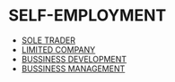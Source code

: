 # SELF-EMPLOYMENT

<!-- https://en.wikipedia.org/wiki/Self-employment -->

- [SOLE TRADER](../../LEVEL-3/BUSSINESS-STUDIES/SELF-EMPLOYMENT/SOLE-TRADER.md) <!-- FREELANCING-->
- [LIMITED COMPANY](../../LEVEL-3/BUSSINESS-STUDIES/SELF-EMPLOYMENT/LIMITED-COMPANY.md)
- [BUSSINESS DEVELOPMENT](../../LEVEL-3/BUSSINESS-STUDIES/SELF-EMPLOYMENT/BUSSINESS-DEVELOPMENT.md)
- [BUSSINESS MANAGEMENT](../../LEVEL-3/BUSSINESS-STUDIES/SELF-EMPLOYMENT/BUSSINESS-MANAGEMENT.md)